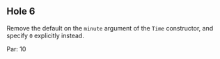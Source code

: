 ## Hole 6

Remove the default on the `minute` argument of the `Time` constructor, and specify `0` explicitly instead.

Par: 10
